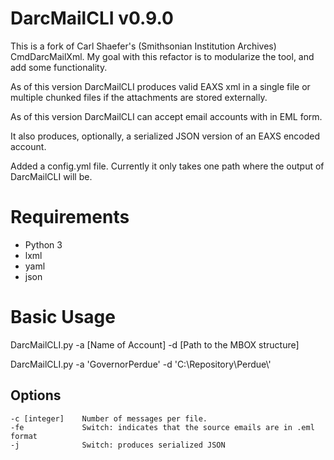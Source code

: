 # DarcMailCLI v0.9.0
This is a fork of Carl Shaefer's (Smithsonian Institution Archives) 
CmdDarcMailXml.  My goal with this refactor is to modularize the
tool, and add some functionality.

As of this version DarcMailCLI produces valid EAXS xml in a single 
file or multiple chunked files if the attachments are stored externally.

As of this version DarcMailCLI can accept email accounts with in EML
form.

It also produces, optionally, a serialized JSON version of an EAXS
encoded account.

Added a config.yml file.  Currently it only takes one path where the
output of DarcMailCLI will be.

# Requirements
* Python 3
* lxml
* yaml
* json

# Basic Usage
DarcMailCLI.py -a [Name of Account] -d [Path to the MBOX structure] 
                
DarcMailCLI.py -a 'GovernorPerdue' -d 'C:\\Repository\\Perdue\\'

## Options
    -c [integer]    Number of messages per file.
    -fe             Switch: indicates that the source emails are in .eml format
    -j              Switch: produces serialized JSON

